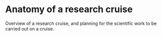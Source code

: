# Anatomy of a research cruise

Overview of a research cruise, and planning for the scientific work to be carried out on a cruise.